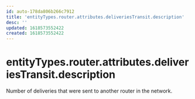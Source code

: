 ```yaml
---
id: auto-178da806b266c7912
title: 'entityTypes.router.attributes.deliveriesTransit.description'
desc: ''
updated: 1618573552422
created: 1618573552422
---
```

# entityTypes.router.attributes.deliveriesTransit.description

Number of deliveries that were sent to another router in the network.